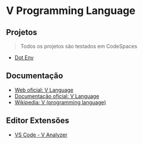 # V Programming Language

## Projetos

> Todos os projetos são testados em CodeSpaces

* [Dot Env](./dotenv/)

## Documentação

* [Web oficial: V Language](https://vlang.io/)
* [Documentação oficial: V Language](https://docs.vlang.io/introduction.html)
* [Wikipedia: V (programming language)](https://en.wikipedia.org/wiki/V_(programming_language))

## Editor Extensões

* [VS Code - V Analyzer](https://marketplace.visualstudio.com/items?itemName=VOSCA.vscode-v-analyzer)